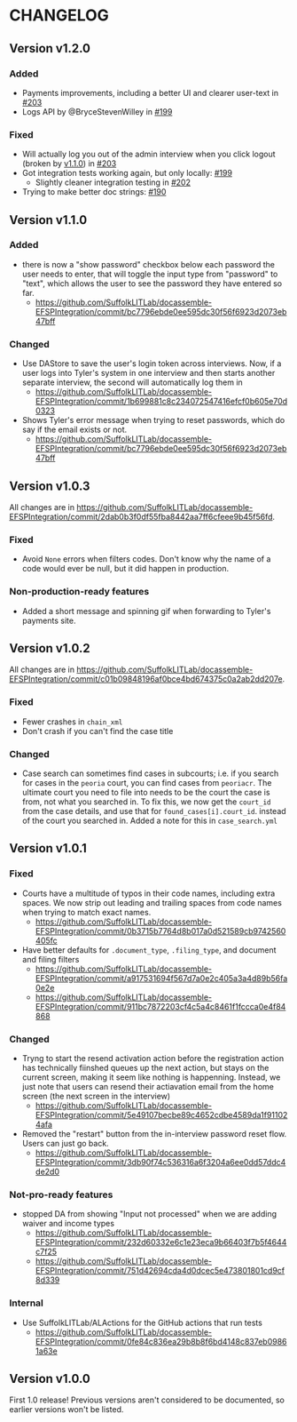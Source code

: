 # CHANGELOG

## Version v1.2.0

### Added

* Payments improvements, including a better UI and clearer user-text in [#203](https://github.com/SuffolkLITLab/docassemble-EFSPIntegration/pull/203)
* Logs API by @BryceStevenWilley in [#199](https://github.com/SuffolkLITLab/docassemble-EFSPIntegration/pull/199/commits/acb4c946d227359633fe85b145b690a0ff83dd08)

### Fixed

* Will actually log you out of the admin interview when you click logout (broken by [v1.1.0](https://github.com/SuffolkLITLab/docassemble-EFSPIntegration/blob/main/CHANGELOG.md#version-v110)) in [#203](https://github.com/SuffolkLITLab/docassemble-EFSPIntegration/pull/203)
* Got integration tests working again, but only locally: [#199](https://github.com/SuffolkLITLab/docassemble-EFSPIntegration/pull/199/commits/2283e46b71ba69c0e4bc6eefc8197942092c6c60)
  * Slightly cleaner integration testing in [#202](https://github.com/SuffolkLITLab/docassemble-EFSPIntegration/pull/202)
* Trying to make better doc strings: [#190](https://github.com/SuffolkLITLab/docassemble-EFSPIntegration/pull/190)

## Version v1.1.0

### Added

* there is now a "show password" checkbox below each password the user needs to enter, that
  will toggle the input type from "password" to "text", which allows the user to see the password
  they have entered so far.
  * https://github.com/SuffolkLITLab/docassemble-EFSPIntegration/commit/bc7796ebde0ee595dc30f56f6923d2073eb47bff

### Changed

* Use DAStore to save the user's login token across interviews. Now, if a user logs into Tyler's system
  in one interview and then starts another separate interview, the second will automatically log them in
  * https://github.com/SuffolkLITLab/docassemble-EFSPIntegration/commit/1b699881c8c234072547416efcf0b605e70d0323
* Shows Tyler's error message when trying to reset passwords, which do say if the email exists or not.
  * https://github.com/SuffolkLITLab/docassemble-EFSPIntegration/commit/bc7796ebde0ee595dc30f56f6923d2073eb47bff

## Version v1.0.3

All changes are in https://github.com/SuffolkLITLab/docassemble-EFSPIntegration/commit/2dab0b3f0df55fba8442aa7ff6cfeee9b45f56fd.

### Fixed

* Avoid `None` errors when filters codes. Don't know why the name of a code would ever be null,
  but it did happen in production.

### Non-production-ready features

* Added a short message and spinning gif when forwarding to Tyler's payments site.

## Version v1.0.2

All changes are in https://github.com/SuffolkLITLab/docassemble-EFSPIntegration/commit/c01b09848196af0bce4bd674375c0a2ab2dd207e.

### Fixed

* Fewer crashes in `chain_xml`
* Don't crash if you can't find the case title

### Changed

* Case search can sometimes find cases in subcourts; i.e. if you search for cases in the
  `peoria` court, you can find cases from `peoriacr`. The ultimate court you need to file into
  needs to be the court the case is from, not what you searched in. To fix this, we now get the
  `court_id` from the case details, and use that for `found_cases[i].court_id`.
  instead of the court you searched in. Added a note for this in `case_search.yml`

## Version v1.0.1

### Fixed

* Courts have a multitude of typos in their code names, including extra spaces.
  We now strip out leading and trailing spaces from code names when trying to match
  exact names.
  * https://github.com/SuffolkLITLab/docassemble-EFSPIntegration/commit/0b3715b7764d8b017a0d521589cb9742560405fc
* Have better defaults for `.document_type`, `.filing_type`, and document and filing filters
  * https://github.com/SuffolkLITLab/docassemble-EFSPIntegration/commit/a917531694f567d7a0e2c405a3a4d89b56fa0e2e
  * https://github.com/SuffolkLITLab/docassemble-EFSPIntegration/commit/911bc7872203cf4c5a4c8461f1fccca0e4f84868

### Changed

* Tryng to start the resend activation action before the
  registration action has technically fiinshed queues up the next
  action, but stays on the current screen, making it seem like nothing
  is happenning. Instead, we just note that users can resend their actiavation
  email from the home screen (the next screen in the interview)
  * https://github.com/SuffolkLITLab/docassemble-EFSPIntegration/commit/5e49107becbe89c4652cdbe4589da1f911024afa
* Removed the "restart" button from the in-interview password reset flow. Users can just go back.
  * https://github.com/SuffolkLITLab/docassemble-EFSPIntegration/commit/3db90f74c536316a6f3204a6ee0dd57ddc4de2d0

### Not-pro-ready features
* stopped DA from showing "Input not processed" when we are adding
  waiver and income types
  * https://github.com/SuffolkLITLab/docassemble-EFSPIntegration/commit/232d60332e6c1e23eca9b66403f7b5f4644c7f25
  * https://github.com/SuffolkLITLab/docassemble-EFSPIntegration/commit/751d42694cda4d0dcec5e473801801cd9cf8d339
 
### Internal
* Use SuffolkLITLab/ALActions for the GitHub actions that run tests
  * https://github.com/SuffolkLITLab/docassemble-EFSPIntegration/commit/0fe84c836ea29b8b8f6bd4148c837eb09861a63e

## Version v1.0.0

First 1.0 release! Previous versions aren't considered to be
documented, so earlier versions won't be listed. 

